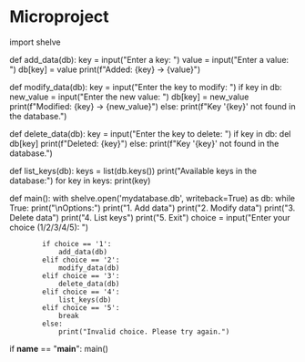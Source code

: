# Microproject
import shelve

def add_data(db):
    key = input("Enter a key: ")
    value = input("Enter a value: ")
    db[key] = value
    print(f"Added: {key} -> {value}")

def modify_data(db):
    key = input("Enter the key to modify: ")
    if key in db:
        new_value = input("Enter the new value: ")
        db[key] = new_value
        print(f"Modified: {key} -> {new_value}")
    else:
        print(f"Key '{key}' not found in the database.")

def delete_data(db):
    key = input("Enter the key to delete: ")
    if key in db:
        del db[key]
        print(f"Deleted: {key}")
    else:
        print(f"Key '{key}' not found in the database.")

def list_keys(db):
    keys = list(db.keys())
    print("Available keys in the database:")
    for key in keys:
        print(key)

def main():
    with shelve.open('mydatabase.db', writeback=True) as db:
        while True:
            print("\nOptions:")
            print("1. Add data")
            print("2. Modify data")
            print("3. Delete data")
            print("4. List keys")
            print("5. Exit")
            choice = input("Enter your choice (1/2/3/4/5): ")

            if choice == '1':
                add_data(db)
            elif choice == '2':
                modify_data(db)
            elif choice == '3':
                delete_data(db)
            elif choice == '4':
                list_keys(db)
            elif choice == '5':
                break
            else:
                print("Invalid choice. Please try again.")

if __name__ == "__main__":
    main()
